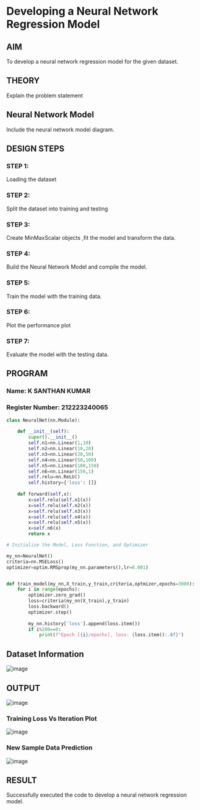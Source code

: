 # Developing a Neural Network Regression Model

## AIM

To develop a neural network regression model for the given dataset.

## THEORY

Explain the problem statement

## Neural Network Model

Include the neural network model diagram.

## DESIGN STEPS

### STEP 1:

Loading the dataset

### STEP 2:

Split the dataset into training and testing

### STEP 3:

Create MinMaxScalar objects ,fit the model and transform the data.

### STEP 4:

Build the Neural Network Model and compile the model.

### STEP 5:

Train the model with the training data.

### STEP 6:

Plot the performance plot

### STEP 7:

Evaluate the model with the testing data.

## PROGRAM
### Name: K SANTHAN KUMAR
### Register Number: 212223240065
```python
class NeuralNet(nn.Module):
    
    def __init__(self):
        super().__init__()
        self.n1=nn.Linear(1,10)
        self.n2=nn.Linear(10,20)
        self.n3=nn.Linear(20,50)
        self.n4=nn.Linear(50,100)
        self.n5=nn.Linear(100,150)
        self.n6=nn.Linear(150,1)
        self.relu=nn.ReLU()
        self.history={'loss': []}
    
    def forward(self,x):
        x=self.relu(self.n1(x))
        x=self.relu(self.n2(x))
        x=self.relu(self.n3(x))
        x=self.relu(self.n4(x))
        x=self.relu(self.n5(x))
        x=self.n6(x)
        return x

# Initialize the Model, Loss Function, and Optimizer

my_nn=NeuralNet()
criteria=nn.MSELoss()
optimizer=optim.RMSprop(my_nn.parameters(),lr=0.001)


def train_model(my_nn,X_train,y_train,criteria,optmizer,epochs=3000):
    for i in range(epochs):
        optimizer.zero_grad()
        loss=criteria(my_nn(X_train),y_train)
        loss.backward()
        optimizer.step()
        
        my_nn.history['loss'].append(loss.item())
        if i%200==0:
            print(f"Epoch [{i}/epochs], loss: {loss.item():.6f}")

```
## Dataset Information

![image](https://github.com/user-attachments/assets/9689f57b-1267-46f3-bc04-2c3d5df837b9)


## OUTPUT

![image](https://github.com/user-attachments/assets/211b71ea-4499-439f-97e6-1468ce7d0bf1)

### Training Loss Vs Iteration Plot

![image](https://github.com/user-attachments/assets/b5711f72-80a2-4cb7-973d-ae3e34bdd866)

### New Sample Data Prediction

![image](https://github.com/user-attachments/assets/490f3da4-efb0-49ec-abcb-fac14ad59b3c)

## RESULT

Successfully executed the code to develop a neural network regression model.
